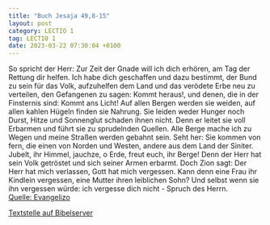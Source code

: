 ```yaml
---
title: "Buch Jesaja 49,8-15"
layout: post
category: LECTIO 1
tag: LECTIO 1
date: 2023-03-22 07:30:04 +0100
---
```

So spricht der Herr: Zur Zeit der Gnade will ich dich erhören, am Tag der Rettung dir helfen. Ich habe dich geschaffen und dazu bestimmt, der Bund zu sein für das Volk, aufzuhelfen dem Land und das verödete Erbe neu zu verteilen,
den Gefangenen zu sagen: Kommt heraus!, und denen, die in der Finsternis sind: Kommt ans Licht! Auf allen Bergen werden sie weiden, auf allen kahlen Hügeln finden sie Nahrung.<!--more-->
Sie leiden weder Hunger noch Durst, Hitze und Sonnenglut schaden ihnen nicht. Denn er leitet sie voll Erbarmen und führt sie zu sprudelnden Quellen.
Alle Berge mache ich zu Wegen und meine Straßen werden gebahnt sein.
Seht her: Sie kommen von fern, die einen von Norden und Westen, andere aus dem Land der Siniter.
Jubelt, ihr Himmel, jauchze, o Erde, freut euch, ihr Berge! Denn der Herr hat sein Volk getröstet und sich seiner Armen erbarmt.
Doch Zion sagt: Der Herr hat mich verlassen, Gott hat mich vergessen.
Kann denn eine Frau ihr Kindlein vergessen, eine Mutter ihren leiblichen Sohn? Und selbst wenn sie ihn vergessen würde: ich vergesse dich nicht - Spruch des Herrn.<br>
[Quelle: Evangelizo](https://evangeliumtagfuertag.org/DE/gospel)

[Textstelle auf Bibelserver](https://www.bibleserver.com/EU/Jesaja49,8-15)
